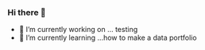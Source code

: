 ### Hi there 👋

- 🔭 I’m currently working on ... testing
- 🌱 I’m currently learning ...how to make a data portfolio



















<!--
**Mandi-MJK/Mandi-MJK** is a ✨ _special_ ✨ repository because its `README.md` (this file) appears on your GitHub profile.

Here are some ideas to get you started:

- 🔭 I’m currently working on ... testing
- 🌱 I’m currently learning ...how to make a data portfolio
- 👯 I’m looking to collaborate on ...
- 🤔 I’m looking for help with ...
- 💬 Ask me about ...
- 📫 How to reach me: ...
- 😄 Pronouns: ...
- ⚡ Fun fact: ...
-->
